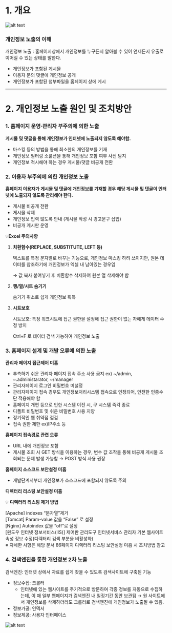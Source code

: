 # 1. 개요
![alt text](image.png)

### 개인정보 노출의 이해

개인정보 노출 : 홈페이지상에서 개인정보를 누구든지 알아볼 수 있어 언제든지 유출로 이어질 수 있는 상태를 말한다. 

- 개인정보가 포함된 게시물
- 이용자 문의 댓글에 개인정보 공개
- 개인정보가 포함된 첨부파일을 홈페이지 상에 게시
---
# 2. 개인정보 노출 원인 및 조치방안
### 1. 홈페이지 운영·관리자 부주의에 의한 노출
**게시물 및 댓글을 통해 개인정보가 인터넷에 노출되지 않도록 해야함.** 

- 마스킹 등의 방법을 통해 최소한의 개인정보를 기재
- 개인정보 필터링 소룰션을 통해 개인정보 포함 여부 사전 탐지
- 개인정보 적시해야 하는 경우 게시물/댓글 비공개 전환
### 2. 이용자 부주의에 의한 개인정보 노출

**홈페이지 이용자가 게시물 및 댓글에 개인정보를 기재할 경우 해당 게시물 및 댓글이 인터넷에 노출되지 않도록 관리해야 한다.** 

- 게시물 비공개 전환
- 게시물 삭제
- 개인정보 입력 않도록 안내 (게시물 작성 시 경고문구 삽입)
- 비공개 게시판 운영

<aside>

💡**Excel 주의사항**

1. **치환함수(REPLACE, SUBSTITUTE, LEFT 등)**
    
    텍스트를 특정 문자열로 바꾸는 기능으로, 개인정보 마스킹 하려 쓰이지만, 원본 데이터를 참조하기에 개인정보가 엑셀 내 남아있는 경우임
    
    → 값 복사 붙여넣기 후 치환함수 삭제하여 원본 열 삭제해야 함 
    
2. **행/열/시트 숨기기**
    
    숨기기 취소로 쉽게 개인정보 획득
    
3. **시트보호**
    
    시트보호: 특정 워크시트에 접근 권한을 설정해 접근 권한이 없는 자에게 데이터 수정 방지
    
    Ctrl+F 로 데이터 검색 가능하여 개인정보 노출 
    
</aside>

### 3. 홈페이지 설계 및 개발 오류에 의한 노출

**관리자 페이지 접근제어 미흡**

- 추측하기 쉬운 관리자 페이지 접속 주소 사용 금지 ex) ~/admin, ~.administarator, ~/manager
- 관리자페이지 로그인 비밀번호 미설정
- 관리자페이지 접속 경우도 개인정보처리시스템 접속으로 인정되어, 안전한 인증수단 적용해야 함
- 홈페이지 개편 등으로 인한 시스템 이전 시, 구 시스템 즉각 종료
- 디폴트 비밀번호 및 쉬운 비밀번호 사용 지양
- 정기적인 웹 취약점 점검
- 접속 권한 제한 ex)IP주소 등

**홈페이지 접속경로 관련 오류**

- URL 내에 개인정보 포함
- 게시물 조회 시 GET 방식을 이용하는 경우, 변수 값 조작을 통해 비공개 게시물 조회되는 문제 발생 가능함 → POST 방식 사용 권장

**홈페이지 소스코드 보안설정 미흡**

- 개발단계서부터 개인정보가 소스코드에 포함되지 않도록 주의

**디렉터리 리스팅 보안설정 미흡** 

<aside>

💡 **디렉터리 리스팅 제거 방법**

[Apache] indexes “문자열”제거  
[Tomcat] Param-value 값을 “False” 로 설정  
[Nginx] Autoindex 값을 “off”로 설정  
[윈도우 인터넷 정보서비스(IIS)] 제어판 관리도구 인터넷서비스 관리자 기본 웹사이트 속성 정보 수정(디렉터리 검색 부분을 비활성화)  
※ 자세한 사항은 해당 문서 86페이지 디렉터리 리스팅 보안설정 미흡 시 조치방법 참고

</aside>


### 4. 검색엔진을 통한 개인정보 2차 노출

검색엔진: 인터넷 상에서 자료를 쉽게 찾을 수 있도록 검색사이트에 구축된 기능

- 정보수집: 크롤러
    - 인터넷에 있는 웹사이트를 주기적으로 방문하여 각종 정보를 자동으로 수집하는데, 이 때 일부 웹페이지가 검색엔진 내 일정기간 동안 보관됨 → 원 사이트에서 개인정보를 삭제하더라도 크롤러로 검색엔진에 개인정보가 노출될 수 있음.
- 정보가공: 인덱서
- 정보제공: 사용자 인터페이스

![alt text](image.png)